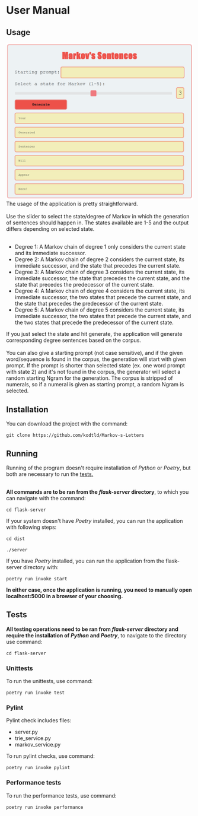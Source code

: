 # User Manual
## Usage
![Markov UI](https://github.com/kodtld/Markov-s-Letters/blob/master/documentation/images/Markov_UI.png)
The usage of the application is pretty straightforward.<br><br>
Use the slider to select the state/degree of Markov in which the generation of sentences should happen in. The states available are 1-5 and the output differs depending on selected state.<br><br>
- Degree 1: A Markov chain of degree 1 only considers the current state and its immediate successor.
- Degree 2: A Markov chain of degree 2 considers the current state, its immediate successor, and the state that precedes the current state.
- Degree 3: A Markov chain of degree 3 considers the current state, its immediate successor, the state that precedes the current state, and the state that precedes the predecessor of the current state.
- Degree 4: A Markov chain of degree 4 considers the current state, its immediate successor, the two states that precede the current state, and the state that precedes the predecessor of the current state.
- Degree 5: A Markov chain of degree 5 considers the current state, its immediate successor, the two states that precede the current state, and the two states that precede the predecessor of the current state.<br>

If you just select the state and hit generate, the application will generate corresponding degree sentences based on the corpus. <br><br>
You can also give a starting prompt (not case sensitive), and if the given word/sequence is found in the corpus, the generation will start with given prompt. If the prompt is shorter than selected state (ex. one word prompt with state 2) and it's not found in the corpus, the generator will select a random starting Ngram for the generation. The corpus is stripped of numerals, so if a numeral is given as starting prompt, a random Ngram is selected.              
## Installation
You can download the project with the command:
```
git clone https://github.com/kodtld/Markov-s-Letters
```
## Running
Running of the program doesn't require installation of *Python* or *Poetry*, but both are necessary to run the [tests.](https://github.com/kodtld/Markov-s-Letters/blob/master/documentation/testing.md) <br><br>

**All commands are to be ran from the *flask-server* directory**, to which you can navigate with the command:
```
cd flask-server
```
If your system doesn't have *Poetry* installed, you can run the application with following steps:
```
cd dist
```
```
./server
```
If you have *Poetry* installed, you can run the application from the flask-server directory with:
```
poetry run invoke start
```
**In either case, once the application is running, you need to manually open localhost:5000 in a browser of your choosing.**
## Tests
**All testing operations need to be ran from *flask-server* directory and require the installation of *Python* and *Poetry***, to navigate to the directory use command:
```
cd flask-server
```
### Unittests
To run the unittests, use command:
```
poetry run invoke test
```

### Pylint
Pylint check includes files:
- server.py
- trie_service.py
- markov_service.py <br>

To run pylint checks, use command:
```
poetry run invoke pylint
```

### Performance tests
To run the performance tests, use command:
```
poetry run invoke performance
```
